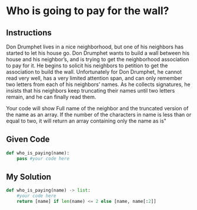 # Who is going to pay for the wall?

## Instructions

Don Drumphet lives in a nice neighborhood, but one of his neighbors has started to let his house go. Don Drumphet wants to build a wall between his house and his neighbor’s, and is trying to get the neighborhood association to pay for it. He begins to solicit his neighbors to petition to get the association to build the wall. Unfortunately for Don Drumphet, he cannot read very well, has a very limited attention span, and can only remember two letters from each of his neighbors’ names. As he collects signatures, he insists that his neighbors keep truncating their names until two letters remain, and he can finally read them.

Your code will show Full name of the neighbor and the truncated version of the name as an array. If the number of the characters in name is less than or equal to two, it will return an array containing only the name as is"

## Given Code
```python
def who_is_paying(name):
    pass #your code here
```

## My Solution
```python
def who_is_paying(name) -> list:
    #your code here
    return [name] if len(name) <= 2 else [name, name[:2]]
```
